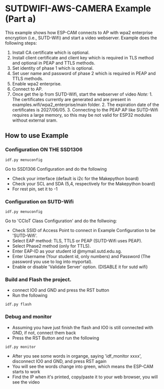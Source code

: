 # SUTDWIFI-AWS-CAMERA  Example (Part a)

This example shows how ESP-CAM connects to AP with wpa2 enterprise encryption (i.e., SUTD-Wifi) and start a video webserver. Example does the following steps:

1. Install CA certificate which is optional.
2. Install client certificate and client key which is required in TLS method and optional in PEAP and TTLS methods.
3. Set identity of phase 1 which is optional.
4. Set user name and password of phase 2 which is required in PEAP and TTLS methods.
5. Enable wpa2 enterprise.
6. Connect to AP.
7. Once get the ip from SUTD-Wifi, start the webserver of video
*Note:* 1. The certificates currently are generated and are present in examples.wifi/wpa2_enterprise/main folder.
        2. The expiration date of the certificates is 2027/06/05.
        3. Connecting to the PEAP AP like SUTD-Wifi requires a large memory, so this may be not valid for ESP32 modules without external sram.

## How to use Example

### Configuration ON THE SSD1306
```
idf.py menuconfig
```
Go to SSD1306 Configuration and do the following
* Check your interface (default is i2c for the Makepython board)
* Check your SCL and SDA (5,4, respectively for the Makepython board)
* For rest pin, set it to -1
### Configuration on SUTD-Wifi

```
idf.py menuconfig
```
Go to 'CCIoT Class Configuration' and do the follwoing:
* Check SSID of Access Point to connect in Example Configuration to be 'SUTD-Wifi'.
* Select EAP method: TLS, TTLS or PEAP (SUTD-Wifi uses PEAP).
* Select Phase2 method (only for TTLS).
* Enter EAP-ID as your student id @mymail.sutd.edu.sg.
* Enter Username (Your student id, only numbers) and Password (The password you use to log into myportal).
* Enable or disable 'Validate Server' option. (DISABLE it for sutd wifi)
### Build and Flash the project.
* connect IO0 and GND and press the RST button
* Run the following

```
idf.py flash
```
### Debug and monitor
* Assuming you have just finish the flash and IO0 is still connected with GND, if not, connect them back
* Press the RST Button and run the following

```
idf.py monitor
```
* After you see some words in organge, saying 'idf_monitor xxxx', disconnect IO0 and GND, and press RST again
* You will see the words change into green, which means the ESP-CAM starts to work
* Find the IP when it's printed, copy/paste it to your web browser, you will see the video 

